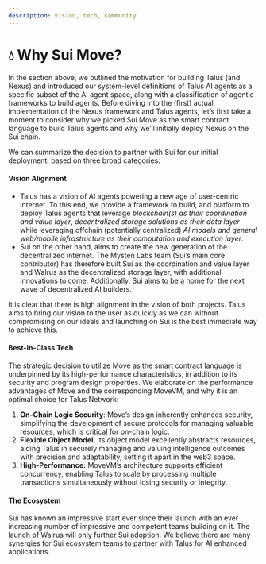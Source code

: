 ```yaml
---
description: Vision, tech, community
---
```


# 💧 Why Sui Move?

In the section above, we outlined the motivation for building Talus (and Nexus) and introduced our system-level definitions of Talus AI agents as a specific subset of the AI agent space, along with a classification of agentic frameworks to build agents. Before diving into the (first) actual implementation of the Nexus framework and Talus agents, let’s first take a moment to consider why we picked Sui Move as the smart contract language to build Talus agents and why we’ll initially deploy Nexus on the Sui chain.

We can summarize the decision to partner with Sui for our initial deployment, based on three broad categories:

#### Vision Alignment

* Talus has a vision of AI agents powering a new age of user-centric internet. To this end, we provide a framework to build, and platform to deploy Talus agents that leverage _blockchain(s) as their coordination and value layer_, _decentralized storage solutions as their data layer_ while leveraging offchain (potentially centralized) _AI models and general web/mobile infrastructure as their computation and execution layer_.
* Sui on the other hand, aims to create the new generation of the decentralized internet. The Mysten Labs team (Sui’s main core contributor) has therefore built Sui as the coordination and value layer and Walrus as the decentralized storage layer, with additional innovations to come. Additionally, Sui aims to be a home for the next wave of decentralized AI builders.

It is clear that there is high alignment in the vision of both projects. Talus aims to bring our vision to the user as quickly as we can without compromising on our ideals and launching on Sui is the best immediate way to achieve this.

#### Best-in-Class Tech

The strategic decision to utilize Move as the smart contract language is underpinned by its high-performance characteristics, in addition to its security and program design properties. We elaborate on the performance advantages of Move and the corresponding MoveVM, and why it is an optimal choice for Talus Network:

1. **On-Chain Logic Security**: Move’s design inherently enhances security, simplifying the development of secure protocols for managing valuable resources, which is critical for on-chain logic.
2. **Flexible Object Model**: Its object model excellently abstracts resources, aiding Talus in securely managing and valuing intelligence outcomes with precision and adaptability, setting it apart in the web3 space.
3. **High-Performance:** MoveVM’s architecture supports efficient concurrency, enabling Talus to scale by processing multiple transactions simultaneously without losing security or integrity.

#### The Ecosystem

Sui has known an impressive start ever since their launch with an ever increasing number of impressive and competent teams building on it. The launch of Walrus will only further Sui adoption. We believe there are many synergies for Sui ecosystem teams to partner with Talus for AI enhanced applications.
